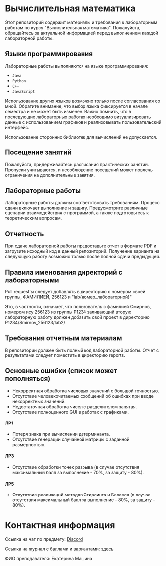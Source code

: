 # Вычислительная математика

Этот репозиторий содержит материалы и требования к лабораторным работам по курсу "Вычислительная математика". Пожалуйста, обращайтесь за актуальной информацией перед выполнением каждой лабораторной работы.

## Языки программирования
Лабораторные работы выполняются на языке программирования:
- `Java`
- `Python`
- `C++`
- `JavaScript`

Использование других языков возможно только после согласования со мной. Обратите внимание, что выбор языка фиксируется в начале семестра и не может быть изменен. Важно помнить, что в последующих лабораторных работах необходимо визуализировать данные с использованием графиков и реализовывать пользовательский интерфейс.

Использование сторонних библиотек для вычислений не допускается.

## Посещение занятий
Пожалуйста, придерживайтесь расписания практических занятий. Пропуски учитываются, и несоблюдение посещений может повлечь ограничения на дополнительные занятия.

## Лабораторные работы
Лабораторные работы должны соответствовать требованиям. Процесс сдачи включает выполнение и защиту. Предусмотрите различные сценарии взаимодействия с программой, а также подготовьтесь к теоретическим вопросам.

## Отчетность
При сдаче лабораторной работы предоставьте отчет в формате PDF и загрузите исходный код в данный репозиторий. Получение варианта на следующую работу возможно только после полной сдачи предыдущей.

## Правила именования директорий с лабораторными
Pull request'ы следует добавлять в директорию с номером своей группы, ФАМИЛИЕЙ, 256123 и "lab{номер_лабораторной}"

Это, в частности, означает, что пользователь с фамилией Смирнов, номером ису 256123 из группы P1234 заливающий вторую лабораторную работу должен добавить свой проект в директорию P1234/Smirnov_256123/lab2/

## Требования отчетным материалам
В репозитории должен быть полный код лабораторной работы. Отчет с результатами следует поместить в директорию reports.

## Основные ошибки (список может пополняться)
- Некорректная обработка числовых значений с большой точностью.
- Отсутствие человекочитаемых сообщений об ошибках при вводе некорректных значений.
- Недостаточная обработка чисел с разделителем запятая.
- Отсутствие полноценного GUI в работах с графиками.

#### ЛР1
- Потеря знака при вычислении детерминанта.
- Отсутствие генерации случайной матрицы с заданной размерностью.

#### ЛР3
- Отсутствие обработки точек разрыва (в случае отсутствия максимальный балл за выполнение - 70%, за защиту - 80%).

#### ЛР5
- Отсутствие реализаций методов Стирлинга и Бесселя (в случае отсутствия максимальный балл за выполнение - 80%, за защиту - 80%).

# Контактная информация
Ссылка на чат по предмету: [Discord](https://discord.gg/hqx5fU3Asq)

Cсылка на журнал с баллами и вариантами: [здесь](https://docs.google.com/spreadsheets/d/1v1f7TtfGpb2kgslF1S2_EfBTboTv8UfGCInD7gOXOQc/edit#gid=1594327986)

ФИО преподавателя: Екатерина Машина
